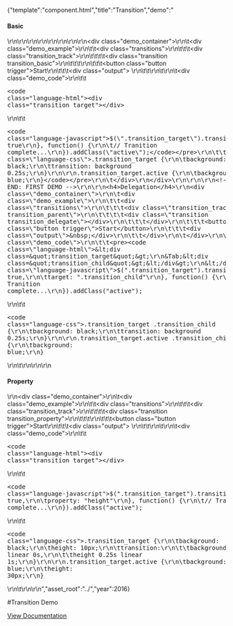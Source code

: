 {"template":"component.html","title":"Transition","demo":"<h4>Basic</h4>\r\n\r\n<!-- START: FIRST DEMO -->\r\n\r\n<style>\r\n\t.transitions { margin: 0 0 20px; }\r\n\t.transition_track { background: #fff; border: 1px solid #455a64; margin: 20px 0; }\r\n\t.transition { background-color: #00bcd4; height: 30px; width: 10%;\r\n\t\t-webkit-transition: margin 0.5s ease, height 0.5s linear 0.5s;\r\n\t\t\t\ttransition: margin 0.5s ease, height 0.5s linear 0.5s;\r\n\t}\r\n\t.transition.move { margin-left: 90%; }\r\n\t.transition_property.move {\r\n\t\theight: 50px;\r\n\t}\r\n\r\n\t.output { display: inline-block; margin: 0 0 0 10px; }\r\n</style>\r\n\r\n<script>\r\n\t$(function() {\r\n\t\t$(\".transition_basic\").transition({\r\n\t\t\talways: true\r\n\t\t}, complete);\r\n\r\n\t\t$(\".transition_parent\").transition({\r\n\t\t\talways: true,\r\n\t\t\ttarget: \".transition_delegate\"\r\n\t\t}, complete);\r\n\r\n\t\t$(\".transition_property\").transition({\r\n\t\t\talways: true,\r\n\t\t\tproperty: \"height\"\r\n\t\t}, complete);\r\n\r\n\t\t$(\".trigger\").on(\"click\", start);\r\n\t});\r\n\r\n\tfunction start() {\r\n\t\tvar $target = $(this).parent(\".transitions\").find(\".transition\");\r\n\r\n\t\tif (!$target.hasClass(\"animating\")) {\r\n\t\t\t$target.toggleClass(\"move\")\r\n\t\t\t\t   .addClass(\"animating\");\r\n\r\n\t\t\toutput($target, \" \");\r\n\t\t}\r\n\t}\r\n\r\n\tfunction complete() {\r\n\t\tvar $target = $(this);\r\n\r\n\t\tif (!$target.hasClass(\"transition\")) {\r\n\t\t\t$target = $(this).find(\".transition\");\r\n\t\t}\r\n\r\n\t\t$target.removeClass(\"animating\");\r\n\t\toutput($target, \"Complete\");\r\n\t}\r\n\r\n\tfunction output($target, text) {\r\n\t\t$target.parents(\".transitions\").find(\".output\").text(text);\r\n\t}\r\n</script>\r\n\r\n<div class=\"demo_container\">\r\n\t<div class=\"demo_example\">\r\n\t\t<div class=\"transitions\">\r\n\t\t\t<div class=\"transition_track\">\r\n\t\t\t\t<div class=\"transition transition_basic\"></div>\r\n\t\t\t</div>\r\n\t\t\t<button class=\"button trigger\">Start</button>\r\n\t\t\t<div class=\"output\">&nbsp;</div>\r\n\t\t</div>\r\n\t</div>\r\n\t<div class=\"demo_code\">\r\n\t\t<pre><code class=\"language-html\">&lt;div class=&quot;transition_target&quot;&gt;&lt;/div&gt;</code></pre>\r\n\t\t<pre><code class=\"language-javascript\">$(\".transition_target\").transition({\r\n\talways: true\r\n}, function() {\r\n\t// Tranition complete...\r\n}).addClass(\"active\");</code></pre>\r\n\t\t<pre><code class=\"language-css\">.transition_target {\r\n\tbackground: black;\r\n\ttransition: background 0.25s;\r\n}\r\n\r\n.transition_target.active {\r\n\tbackground: blue;\r\n}</code></pre>\r\n\t</div>\r\n</div>\r\n\r\n\r\n<!-- END: FIRST DEMO -->\r\n\r\n<h4>Delegation</h4>\r\n<div class=\"demo_container\">\r\n\t<div class=\"demo_example\">\r\n\t\t<div class=\"transitions\">\r\n\t\t\t<div class=\"transition_track transition_parent\">\r\n\t\t\t\t<div class=\"transition transition_delegate\"></div>\r\n\t\t\t</div>\r\n\t\t\t<button class=\"button trigger\">Start</button>\r\n\t\t\t<div class=\"output\">&nbsp;</div>\r\n\t\t</div>\r\n\t</div>\r\n\t<div class=\"demo_code\">\r\n\t\t<pre><code class=\"language-html\">&lt;div class=&quot;transition_target&quot;&gt;\r\n&Tab;&lt;div class=&quot;transition_child&quot;&gt;&lt;/div&gt;\r\n&lt;/div&gt;</code></pre>\r\n\t\t<pre><code class=\"language-javascript\">$(\".transition_target\").transition({\r\n\talways: true,\r\n\ttarget: \".transition_child\"\r\n}, function() {\r\n\t// Tranition complete...\r\n}).addClass(\"active\");</code></pre>\r\n\t\t<pre><code class=\"language-css\">.transition_target .transition_child {\r\n\tbackground: black;\r\n\ttransition: background 0.25s;\r\n}\r\n\r\n.transition_target.active .transition_child {\r\n\tbackground: blue;\r\n}</code></pre>\r\n\t</div>\r\n</div>\r\n\r\n<h4>Property</h4>\r\n<div class=\"demo_container\">\r\n\t<div class=\"demo_example\">\r\n\t\t<div class=\"transitions\">\r\n\t\t\t<div class=\"transition_track\">\r\n\t\t\t\t<div class=\"transition transition_property\"></div>\r\n\t\t\t</div>\r\n\t\t\t<button class=\"button trigger\">Start</button>\r\n\t\t\t<div class=\"output\">&nbsp;</div>\r\n\t\t</div>\r\n\t</div>\r\n\t<div class=\"demo_code\">\r\n\t\t<pre><code class=\"language-html\">&lt;div class=&quot;transition_target&quot;&gt;&lt;/div&gt;</code></pre>\r\n\t\t<pre><code class=\"language-javascript\">$(\".transition_target\").transition({\r\n\talways: true,\r\n\tproperty: \"height\"\r\n}, function() {\r\n\t// Tranition complete...\r\n}).addClass(\"active\");</code></pre>\r\n\t\t<pre><code class=\"language-css\">.transition_target {\r\n\tbackground: black;\r\n\theight: 10px;\r\n\ttransition:\r\n\t\tbackground 0.25s linear 0s,\r\n\t\theight 0.25s linear 1s;\r\n}\r\n\r\n.transition_target.active {\r\n\tbackground: blue;\r\n\theight: 30px;\r\n}</code></pre>\r\n\t</div>\r\n</div>\r\n","asset_root":"../","year":2016}

 #Transition Demo
<p class="back_link"><a href="https://formstone.it/components/transition">View Documentation</a></p>